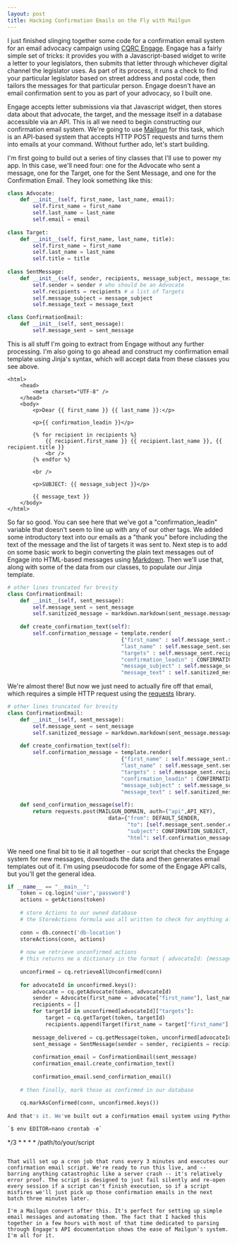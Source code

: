 ```yaml
---
layout: post
title: Hacking Confirmation Emails on the Fly with Mailgun
---
```


I just finished slinging together some code for a confirmation email system for an email advocacy campaign using [CQRC Engage](http://corporate.cqrollcall.com/cqrcengage). Engage has a fairly simple set of tricks: it provides you with a Javascript-based widget to write a letter to your legislators, then submits that letter through whichever digital channel the legislator uses. As part of its process, it runs a check to find your particular legislator based on street address and postal code, then tailors the messages for that particular person. Engage doesn't have an email confirmation sent to you as part of your advocacy, so I built one.

Engage accepts letter submissions via that Javascript widget, then stores data about that advocate, the target, and the message itself in a database accessible via an API. This is all we need to begin constructing our confirmation email system. We're going to use [Mailgun](http://www.mailgun.com) for this task, which is an API-based system that accepts HTTP POST requests and turns them into emails at your command. Without further ado, let's start building.

I'm first going to build out a series of tiny classes that I'll use to power my app. In this case, we'll need four: one for the Advocate who sent a message, one for the Target, one for the Sent Message, and one for the Confirmation Email. They look something like this:

```python
class Advocate:
	def __init__(self, first_name, last_name, email):
		self.first_name = first_name
		self.last_name = last_name
		self.email = email
		
class Target:
	def __init__(self, first_name, last_name, title):
		self.first_name = first_name
		self.last_name = last_name
		self.title = title
		
class SentMessage:
	def __init__(self, sender, recipients, message_subject, message_text):
		self.sender = sender # who should be an Advocate
		self.recipients = recipients # a list of Targets
		self.message_subject = message_subject
		self.message_text = message_text

class ConfirmationEmail:
	def __init__(self, sent_message):
		self.message_sent = sent_message
```

This is all stuff I'm going to extract from Engage without any further processing. I'm also going to go ahead and construct my confirmation email template using Jinja's syntax, which will accept data from these classes you see above.

```
<html>
	<head>
		<meta charset="UTF-8" />
	</head>
	<body>
		<p>Dear {{ first_name }} {{ last_name }}:</p>
		
		<p>{{ confirmation_leadin }}</p>
		
		{% for recipient in recipients %}
			{{ recipient.first_name }} {{ recipient.last_name }}, {{ recipient.title }}
			<br />
		{% endfor %}
		
		<br />
		
		<p>SUBJECT: {{ message_subject }}</p>
		
		{{ message_text }}
	</body>
</html>
```

So far so good. You can see here that we've got a "confirmation_leadin" variable that doesn't seem to line up with any of our other tags. We added some introductory text into our emails as a "thank you" before including the text of the message and the list of targets it was sent to. Next step is to add on some basic work to begin converting the plain text messages out of Engage into HTML-based messages using [Markdown](https://pythonhosted.org/Markdown/reference.html). Then we'll use that, along with some of the data from our classes, to populate our Jinja template.

```python
# other lines truncated for brevity
class ConfirmationEmail: 
	def __init__(self, sent_message):
		self.message_sent = sent_message
		self.sanitized_message = markdown.markdown(sent_message.message_text, safe_mode='replace')
	
	def create_confirmation_text(self):
		self.confirmation_message = template.render( 
									{"first_name" : self.message_sent.sender.first_name,
								   	"last_name" : self.message_sent.sender.last_name, 
								   	"targets" : self.message_sent.recipients,
								   	"confirmation_leadin" : CONFIRMATION_LEADIN,
								   	"message_subject" : self.message_sent.message_subject,
								   	"message_text" : self.sanitized_message})
```

We're almost there! But now we just need to actually fire off that email, which requires a simple HTTP request using the [requests](http://docs.python-requests.org/en/latest/) library.

```python
# other lines truncated for brevity
class ConfirmationEmail: 
	def __init__(self, sent_message):
		self.message_sent = sent_message
		self.sanitized_message = markdown.markdown(sent_message.message_text, safe_mode='replace')
	
	def create_confirmation_text(self):
		self.confirmation_message = template.render( 
									{"first_name" : self.message_sent.sender.first_name,
								   	"last_name" : self.message_sent.sender.last_name, 
								   	"targets" : self.message_sent.recipients,
								   	"confirmation_leadin" : CONFIRMATION_LEADIN,
								   	"message_subject" : self.message_sent.message_subject,
								   	"message_text" : self.sanitized_message})
	
	def send_confirmation_message(self):
		return requests.post(MAILGUN_DOMAIN, auth=("api",API_KEY), 
								data={"from": DEFAULT_SENDER,
									  "to": [self.message_sent.sender.email],
									  "subject": CONFIRMATION_SUBJECT,
									  "html": self.confirmation_message})
```

We need one final bit to tie it all together - our script that checks the Engage system for new messages, downloads the data and then generates email templates out of it. I'm using pseudocode for some of the Engage API calls, but you'll get the general idea.

```python
if __name__ == "__main__":
	token = cq.login('user','password')
	actions = getActions(token)
	
	# store Actions to our owned database
	# the StoreActions formula was all written to check for anything already in the database and filter out those results
	
	conn = db.connect('db-location')	
	storeActions(conn, actions)
	
	# now we retrieve unconfirmed actions
	# this returns me a dictionary in the format { advocateId: {messageId: X, targets: [Y, Z, ...]}}  
	
	unconfirmed = cq.retrieveAllUnconfirmed(conn)
	
	for advocateId in unconfirmed.keys():
		advocate = cq.getAdvocate(token, advocateId)
		sender = Advocate(first_name = advocate["first_name"], last_name = advocate["last_name"], email = advocate["email"])
		recipients = []
		for targetId in unconfirmed[advocateId]["targets"]:
			target = cq.getTarget(token, targetId)
			recipients.append(Target(first_name = target["first_name"], last_name = target["last_name"], title = target["title"]))
		
		message_delivered = cq.getMessage(token, unconfirmed[advocateId]["messageId"])
		sent_message = SentMessage(sender = sender, recipients = recipients, message_subject = message_delivered["message_subject"], message_text = message_delivered["message_body"])
		
		confirmation_email = ConfirmationEmail(sent_message)
		confirmation_email.create_confirmation_text()
		
		confirmation_email.send_confirmation_email()
	 
	# then finally, mark those as confirmed in our database
	
	cq.markAsConfirmed(conn, unconfirmed.keys())
	
And that's it. We've built out a confirmation email system using Python - not very pretty, but it sure knows how to get the job done. Our final task is to run this puppy on a schedule using cron:

`$ env EDITOR=nano crontab -e`

```
*/3 * * * * /path/to/your/script
```

That will set up a cron job that runs every 3 minutes and executes our confirmation email script. We're ready to run this live, and -- barring anything catastrophic like a server crash -- it's relatively error proof. The script is designed to just fail silently and re-open every session if a script can't finish execution, so if a script misfires we'll just pick up those confirmation emails in the next batch three minutes later.

I'm a Mailgun convert after this. It's perfect for setting up simple email messages and automating them. The fact that I hacked this together in a few hours with most of that time dedicated to parsing through Engage's API documentation shows the ease of Mailgun's system. I'm all for it.